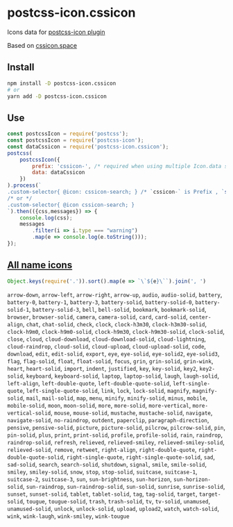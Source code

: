 # postcss-icon.cssicon

Icons data for [postcss-icon plugin](https://github.com/retyui/postcss-icon)

Based on [cssicon.space](http://cssicon.space)

## Install
```bash
npm install -D postcss-icon.cssicon
# or
yarn add -D postcss-icon.cssicon
```

## Use
```js
const postcssIcon = require('postcss');
const postcssIcon = require('postcss-icon');
const dataCssicon = require('postcss-icon.cssicon');
postcss(
	postcssIcon({
		prefix: 'cssicon-', /* required when using multiple Icon.data sets */
		data: dataCssicon
	})
).process(`
.custom-selector{ @icon: cssicon-search; } /* `cssicon-` is Prefix , `search` is name Icon*/
/* or */
.custom-selector{ @icon cssicon-search; }
`).then(({css,messages}) => {
	console.log(css);
	messages
		.filter(i => i.type === "warning")
		.map(e => console.log(e.toString()));
});
```

## [All name icons](https://retyui.github.io/postcss-icon/cssicon/)

```js
Object.keys(require('.')).sort().map(e => `\`${e}\``).join(', ')
```
`arrow-down`, `arrow-left`, `arrow-right`, `arrow-up`, `audio`, `audio-solid`, `battery`, `battery-0`, `battery-1`, `battery-3`, `battery-solid`, `battery-solid-0`, `battery-solid-1`, `battery-solid-3`, `bell`, `bell-solid`, `bookmark`, `bookmark-solid`, `browser`, `browser-solid`, `camera`, `camera-solid`, `card`, `card-solid`, `center-align`, `chat`, `chat-solid`, `check`, `clock`, `clock-h3m30`, `clock-h3m30-solid`, `clock-h9m0`, `clock-h9m0-solid`, `clock-h9m30`, `clock-h9m30-solid`, `clock-solid`, `close`, `cloud`, `cloud-download`, `cloud-download-solid`, `cloud-lightning`, `cloud-raindrop`, `cloud-solid`, `cloud-upload`, `cloud-upload-solid`, `code`, `download`, `edit`, `edit-solid`, `export`, `eye`, `eye-solid`, `eye-solid2`, `eye-solid3`, `flag`, `flag-solid`, `float`, `float-solid`, `focus`, `grin`, `grin-solid`, `grin-wink`, `heart`, `heart-solid`, `import`, `indent`, `justified`, `key`, `key-solid`, `key2`, `key2-solid`, `keyboard`, `keyboard-solid`, `laptop`, `laptop-solid`, `laugh`, `laugh-solid`, `left-align`, `left-double-quote`, `left-double-quote-solid`, `left-single-quote`, `left-single-quote-solid`, `link`, `lock`, `lock-solid`, `magnify`, `magnify-solid`, `mail`, `mail-solid`, `map`, `menu`, `minify`, `minify-solid`, `minus`, `mobile`, `mobile-solid`, `moon`, `moon-solid`, `more`, `more-solid`, `more-vertical`, `more-vertical-solid`, `mouse`, `mouse-solid`, `mustache`, `mustache-solid`, `navigate`, `navigate-solid`, `no-raindrop`, `outdent`, `paperclip`, `paragraph-direction`, `pensive`, `pensive-solid`, `picture`, `picture-solid`, `pilcrow`, `pilcrow-solid`, `pin`, `pin-solid`, `plus`, `print`, `print-solid`, `profile`, `profile-solid`, `rain`, `raindrop`, `raindrop-solid`, `refresh`, `relieved`, `relieved-smiley`, `relieved-smiley-solid`, `relieved-solid`, `remove`, `retweet`, `right-align`, `right-double-quote`, `right-double-quote-solid`, `right-single-quote`, `right-single-quote-solid`, `sad`, `sad-solid`, `search`, `search-solid`, `shutdown`, `signal`, `smile`, `smile-solid`, `smiley`, `smiley-solid`, `snow`, `stop`, `stop-solid`, `suitcase`, `suitcase-1`, `suitcase-2`, `suitcase-3`, `sun`, `sun-brightness`, `sun-horizon`, `sun-horizon-solid`, `sun-raindrop`, `sun-raindrop-solid`, `sun-solid`, `sunrise`, `sunrise-solid`, `sunset`, `sunset-solid`, `tablet`, `tablet-solid`, `tag`, `tag-solid`, `target`, `target-solid`, `tougue`, `tougue-solid`, `trash`, `trash-solid`, `tv`, `tv-solid`, `unamused`, `unamused-solid`, `unlock`, `unlock-solid`, `upload`, `upload2`, `watch`, `watch-solid`, `wink`, `wink-laugh`, `wink-smiley`, `wink-tougue`